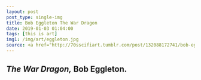 ```yaml
---
layout: post
post_type: single-img
title: Bob Eggleton The War Dragon
date: 2019-01-03 01:04:00
tags: [this is art]
img1: /img/art/eggleton.jpg
source: <a href="http://70sscifiart.tumblr.com/post/132088172741/bob-eggleton-the-war-dragon" target="_blank" rel="nofollow">70s Sci-Fi Art</a>
---
```

## *The War Dragon,* Bob Eggleton.
